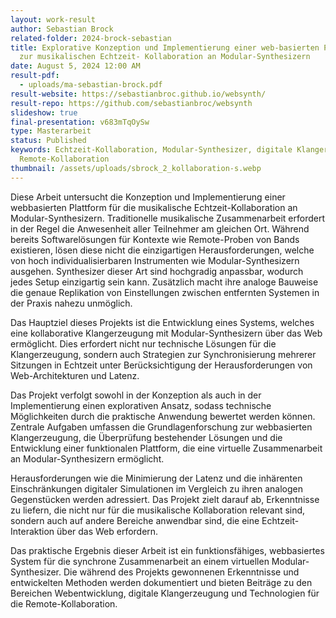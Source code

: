 ```yaml
---
layout: work-result
author: Sebastian Brock
related-folder: 2024-brock-sebastian
title: Explorative Konzeption und Implementierung einer web-basierten Plattform
  zur musikalischen Echtzeit- Kollaboration an Modular-Synthesizern
date: August 5, 2024 12:00 AM
result-pdf:
  - uploads/ma-sebastian-brock.pdf
result-website: https://sebastianbroc.github.io/websynth/
result-repo: https://github.com/sebastianbroc/websynth
slideshow: true
final-presentation: v683mTqOySw
type: Masterarbeit
status: Published
keywords: Echtzeit-Kollaboration, Modular-Synthesizer, digitale Klangerzeugung,
  Remote-Kollaboration
thumbnail: /assets/uploads/sbrock_2_kollaboration-s.webp
---
```

Diese Arbeit untersucht die Konzeption und Implementierung einer webbasierten Plattform für die musikalische Echtzeit-Kollaboration an Modular-Synthesizern. Traditionelle musikalische Zusammenarbeit erfordert in der Regel die Anwesenheit aller Teilnehmer
am gleichen Ort. Während bereits Softwarelösungen für Kontexte wie Remote-Proben von Bands existieren, lösen diese nicht die einzigartigen Herausforderungen, welche von hoch individualisierbaren Instrumenten wie Modular-Synthesizern ausgehen. Synthesizer dieser Art sind hochgradig anpassbar, wodurch jedes Setup einzigartig sein kann. Zusätzlich macht ihre analoge Bauweise die genaue Replikation von Einstellungen zwischen entfernten Systemen in der Praxis nahezu unmöglich.

Das Hauptziel dieses Projekts ist die Entwicklung eines Systems, welches eine kollaborative Klangerzeugung mit Modular-Synthesizern über das Web ermöglicht. Dies erfordert nicht nur technische Lösungen für die Klangerzeugung, sondern auch Strategien zur Synchronisierung mehrerer Sitzungen in Echtzeit unter Berücksichtigung der Herausforderungen von Web-Architekturen und Latenz.

Das Projekt verfolgt sowohl in der Konzeption als auch in der Implementierung einen explorativen Ansatz, sodass technische Möglichkeiten durch die praktische Anwendung bewertet werden können. Zentrale Aufgaben umfassen die Grundlagenforschung zur webbasierten Klangerzeugung, die Überprüfung bestehender Lösungen und die Entwicklung einer funktionalen Plattform, die eine virtuelle Zusammenarbeit an Modular-Synthesizern ermöglicht.

Herausforderungen wie die Minimierung der Latenz und die inhärenten Einschränkungen digitaler Simulationen im Vergleich zu ihren analogen Gegenstücken werden adressiert. Das Projekt zielt darauf ab, Erkenntnisse zu liefern, die nicht nur für die musikalische Kollaboration relevant sind, sondern auch auf andere Bereiche anwendbar sind, die eine Echtzeit-Interaktion über das Web erfordern.

Das praktische Ergebnis dieser Arbeit ist ein funktionsfähiges, webbasiertes System für die synchrone Zusammenarbeit an einem virtuellen Modular-Synthesizer. Die während des Projekts gewonnenen Erkenntnisse und entwickelten Methoden werden dokumentiert und bieten Beiträge zu den Bereichen Webentwicklung, digitale Klangerzeugung und Technologien für die Remote-Kollaboration.
